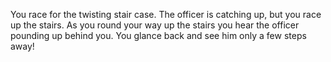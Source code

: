 You race for the twisting stair case. The officer is catching up, but you race up the stairs. As you round your way up the stairs you hear the officer pounding up behind you. You glance back and see him only a few steps away!
